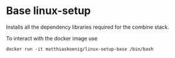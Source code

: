 # Base linux-setup
Installs all the dependency libraries required for the combine stack.

To interact with the docker image use
```
docker run -it matthiaskoenig/linux-setup-base /bin/bash
```